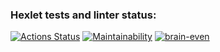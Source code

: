 ### Hexlet tests and linter status:
[![Actions Status](https://github.com/FedorShurgin/python-project-49/actions/workflows/hexlet-check.yml/badge.svg)](https://github.com/FedorShurgin/python-project-49/actions)
[![Maintainability](https://api.codeclimate.com/v1/badges/3b04109cd860de6fdd57/maintainability)](https://codeclimate.com/github/FedorShurgin/python-project-49/maintainability)
[![brain-even](https://asciinema.org/a/JwIYIwujYuX1Ndx04PcqjT6b6.svg)](https://asciinema.org/a/JwIYIwujYuX1Ndx04PcqjT6b6)